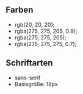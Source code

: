
## Farben
 
- rgb(20, 20, 20);
- rgba(275, 275, 205, 0.9);
- rgba(275, 275, 205);
- rgba(275, 275, 275, 0.7);

## Schriftarten

- sans-serif
- Basisgröße: 18px
